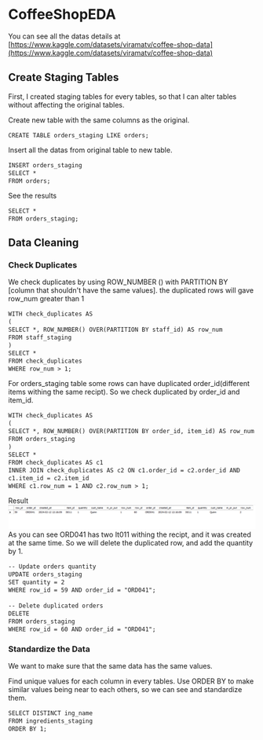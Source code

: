 # CoffeeShopEDA
You can see all the datas details at [https://www.kaggle.com/datasets/viramatv/coffee-shop-data](https://www.kaggle.com/datasets/viramatv/coffee-shop-data)

## Create Staging Tables
First, I created staging tables for every tables, so that I can alter tables without affecting the original tables.

Create new table with the same columns as the original.
```
CREATE TABLE orders_staging LIKE orders;
```

Insert all the datas from original table to new table.
```
INSERT orders_staging
SELECT *
FROM orders;
```

See the results
```
SELECT *
FROM orders_staging;
```

## Data Cleaning
### Check Duplicates
We check duplicates by using ROW_NUMBER () with PARTITION BY [column that shouldn't have the same values]. the duplicated rows will gave row_num greater than 1
```
WITH check_duplicates AS
(
SELECT *, ROW_NUMBER() OVER(PARTITION BY staff_id) AS row_num
FROM staff_staging
)
SELECT *
FROM check_duplicates
WHERE row_num > 1;
```

For orders_staging table some rows can have duplicated order_id(different items withing the same recipt). So we check duplicated by order_id and item_id.
```
WITH check_duplicates AS
(
SELECT *, ROW_NUMBER() OVER(PARTITION BY order_id, item_id) AS row_num
FROM orders_staging
)
SELECT *
FROM check_duplicates AS c1
INNER JOIN check_duplicates AS c2 ON c1.order_id = c2.order_id AND c1.item_id = c2.item_id
WHERE c1.row_num = 1 AND c2.row_num > 1;
```
Result
![Duplicated Order](/Images/duplicated_orders.png)
As you can see ORD041 has two It011 withing the recipt, and it was created at the same time. So we will delete the duplicated row, and add the quantity by 1.
```
-- Update orders quantity
UPDATE orders_staging
SET quantity = 2
WHERE row_id = 59 AND order_id = "ORD041";

-- Delete duplicated orders
DELETE
FROM orders_staging
WHERE row_id = 60 AND order_id = "ORD041";
```

### Standardize the Data
We want to make sure that the same data has the same values.

Find unique values for each column in every tables. Use ORDER BY to make similar values being near to each others, so we can see and standardize them.
```
SELECT DISTINCT ing_name
FROM ingredients_staging
ORDER BY 1;
```